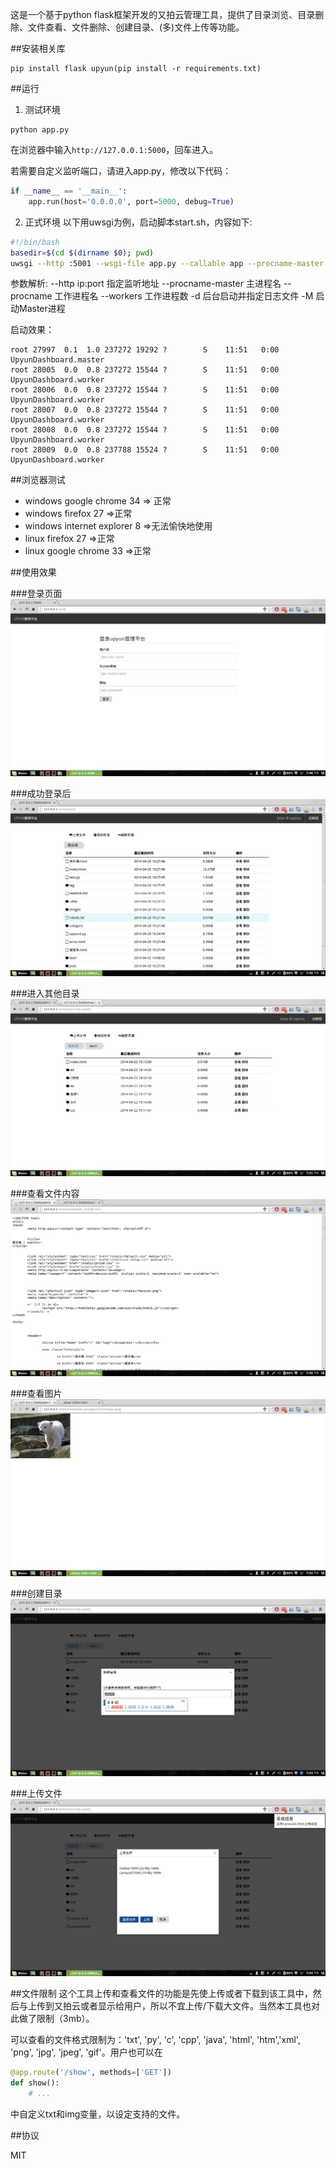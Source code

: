 这是一个基于python flask框架开发的又拍云管理工具，提供了目录浏览、目录删除、文件查看、文件删除、创建目录、(多)文件上传等功能。


##安装相关库
```
pip install flask upyun(pip install -r requirements.txt)
```

##运行
1. 测试环境
```
python app.py
```
在浏览器中输入`http://127.0.0.1:5000`，回车进入。  

若需要自定义监听端口，请进入app.py，修改以下代码：
```python
if __name__ == '__main__':
    app.run(host='0.0.0.0', port=5000, debug=True)
```

2. 正式环境
以下用uwsgi为例，启动脚本start.sh，内容如下:
```bash
#!/bin/bash
basedir=$(cd $(dirname $0); pwd)
uwsgi --http :5001 --wsgi-file app.py --callable app --procname-master UpyunDashboard.master --procname UpyunDashboard.worker --workers 4 --chdir $basedir -d uwsgi.log -M
```
参数解析:
    --http ip:port    指定监听地址
    --procname-master 主进程名
    --procname        工作进程名
    --workers         工作进程数
    -d                后台启动并指定日志文件
    -M                启动Master进程

启动效果：
```
root 27997  0.1  1.0 237272 19292 ?        S    11:51   0:00 UpyunDashboard.master
root 28005  0.0  0.8 237272 15544 ?        S    11:51   0:00 UpyunDashboard.worker
root 28006  0.0  0.8 237272 15544 ?        S    11:51   0:00 UpyunDashboard.worker
root 28007  0.0  0.8 237272 15544 ?        S    11:51   0:00 UpyunDashboard.worker
root 28008  0.0  0.8 237272 15544 ?        S    11:51   0:00 UpyunDashboard.worker
root 28009  0.0  0.8 237788 15524 ?        S    11:51   0:00 UpyunDashboard.worker
```

##浏览器测试
* windows google chrome 34 => 正常
* windows firefox 27 =>正常
* windows internet explorer 8 =>无法愉快地使用
* linux firefox 27 =>正常
* linux google chrome 33 =>正常


##使用效果

###登录页面
![](./docs/login.png)

###成功登录后
![](./docs/after-login.png)

###进入其他目录
![](./docs/cd.png)

###查看文件内容
![](./docs/show-text.png)

###查看图片
![](./docs/show-img.png)

###创建目录
![](./docs/mkdir.png)

###上传文件
![](./docs/upload.png)

##文件限制
这个工具上传和查看文件的功能是先使上传或者下载到该工具中，然后与上传到又拍云或者显示给用户，所以不宜上传/下载大文件。当然本工具也对此做了限制（3mb）。

可以查看的文件格式限制为：'txt', 'py', 'c', 'cpp', 'java', 'html', 'htm','xml', 'png', 'jpg', 'jpeg', 'gif'。用户也可以在
```python
@app.route('/show', methods=['GET'])
def show():
    # ...
```
中自定义txt和img变量，以设定支持的文件。

##协议

MIT
